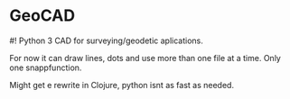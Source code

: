 # GeoCAD
#! Python 3
CAD for surveying/geodetic aplications.

For now it can draw lines, dots and use more than one file at a time.
Only one snappfunction.

Might get e rewrite in Clojure, python isnt as fast as needed.
